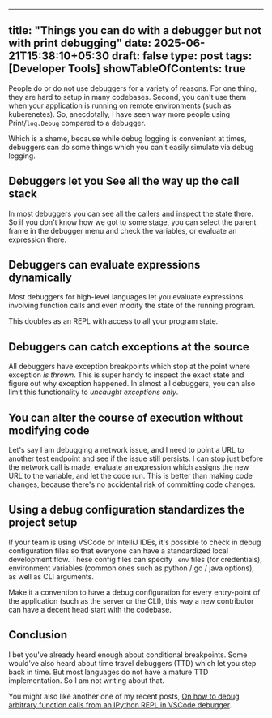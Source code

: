 
---
title: "Things you can do with a debugger but not with print debugging"
date: 2025-06-21T15:38:10+05:30
draft: false
type: post
tags: [Developer Tools]
showTableOfContents: true
---

People do or do not use debuggers for a variety of reasons. For one thing, they are hard to setup in many codebases. Second, you can't use them when your application is running on remote environments (such as kuberenetes). So, anecdotally, I have seen way more people using Print/`log.Debug` compared to a debugger.

Which is a shame, because while debug logging is convenient at times, debuggers can do some things which you can't easily simulate via debug logging.

## Debuggers let you See all the way up the call stack

In most debuggers you can see all the callers and inspect the state there. So if you don't know how we got to some stage, you can select the parent frame in the debugger menu and check the variables, or evaluate an expression there.

## Debuggers can evaluate expressions dynamically

Most debuggers for high-level languages let you evaluate expressions involving function calls and even modify the state of the running program.

This doubles as an REPL with access to all your program state.

## Debuggers can catch exceptions at the source

All debuggers have exception breakpoints which stop at the point where exception _is thrown_. This is super handy to inspect the exact state and figure out why exception happened. In almost all debuggers, you can also limit this functionality to _uncaught exceptions only_.

## You can alter the course of execution without modifying code
Let's say I am debugging a network issue, and I need to point a URL to another test endpoint and see if the issue still persists. I can stop just before the network call is made, evaluate an expression which assigns the new URL to the variable, and let the code run. This is better than making code changes, because there's no accidental risk of committing code changes.

## Using a debug configuration standardizes the project setup

If your team is using VSCode or IntelliJ IDEs, it's possible to check in debug configuration files so that everyone can have a standardized local development flow. These config files can specify `.env` files (for credentials), environment variables (common ones such as python / go / java options), as well as CLI arguments.

Make it a convention to have a debug configuration for every entry-point of the application (such as the server or the CLI), this way a new contributor can have a decent head start with the codebase.

## Conclusion
I bet you've already heard enough about conditional breakpoints. Some would've also heard about time travel debuggers (TTD) which let you step back in time. But most languages do not have a mature TTD implementation. So I am not writing about that.

You might also like another one of my recent posts, [On how to debug arbitrary function calls from an IPython REPL in VSCode debugger](/posts/vscode-ipython-debugging/).
